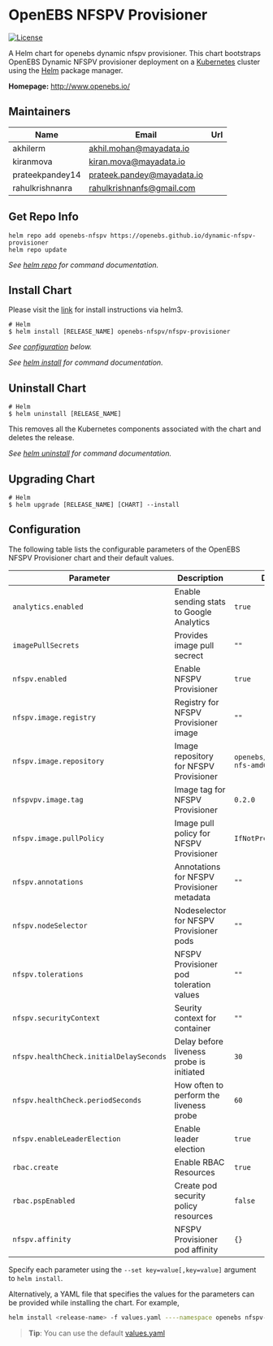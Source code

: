 #  OpenEBS NFSPV Provisioner

[![License](https://img.shields.io/badge/License-Apache%202.0-blue.svg)](https://opensource.org/licenses/Apache-2.0)

A Helm chart for openebs dynamic nfspv provisioner. This chart bootstraps OpenEBS Dynamic NFSPV provisioner deployment on a [Kubernetes](http://kubernetes.io) cluster using the  [Helm](https://helm.sh) package manager.


**Homepage:** <http://www.openebs.io/>

## Maintainers

| Name | Email | Url |
| ---- | ------ | --- |
| akhilerm | akhil.mohan@mayadata.io |  |
| kiranmova | kiran.mova@mayadata.io |  |
| prateekpandey14 | prateek.pandey@mayadata.io |  |
| rahulkrishnanra | rahulkrishnanfs@gmail.com |  |


## Get Repo Info

```console
helm repo add openebs-nfspv https://openebs.github.io/dynamic-nfspv-provisioner
helm repo update
```

_See [helm repo](https://helm.sh/docs/helm/helm_repo/) for command documentation._

## Install Chart

Please visit the [link](https://openebs.github.io/dynamic-nfspv-provisioner/) for install instructions via helm3.

```console
# Helm
$ helm install [RELEASE_NAME] openebs-nfspv/nfspv-provisioner
```

_See [configuration](#configuration) below._

_See [helm install](https://helm.sh/docs/helm/helm_install/) for command documentation._


## Uninstall Chart

```console
# Helm
$ helm uninstall [RELEASE_NAME]
```

This removes all the Kubernetes components associated with the chart and deletes the release.

_See [helm uninstall](https://helm.sh/docs/helm/helm_uninstall/) for command documentation._

## Upgrading Chart

```console
# Helm
$ helm upgrade [RELEASE_NAME] [CHART] --install
```


## Configuration

The following table lists the configurable parameters of the OpenEBS NFSPV Provisioner chart and their default values.

| Parameter                                   | Description                                   | Default                                   |
| ------------------------------------------- | --------------------------------------------- | ----------------------------------------- | 
| `analytics.enabled`                         | Enable sending stats to Google Analytics          | `true`                          |
| `imagePullSecrets`                          | Provides image pull secrect                       | `""`                            |
| `nfspv.enabled`                             | Enable NFSPV Provisioner                          | `true`                          |
| `nfspv.image.registry`                      | Registry for NFSPV Provisioner image              | `""`                            |
| `nfspv.image.repository`                    | Image repository for NFSPV Provisioner            | `openebs/provisioner-nfs-amd64` |
| `nfspvpv.image.tag`                         |	Image tag for NFSPV Provisioner	                  | `0.2.0`                         |
| `nfspv.image.pullPolicy`                    | Image pull policy for NFSPV Provisioner           | `IfNotPresent`                  |
| `nfspv.annotations`                         | Annotations for NFSPV Provisioner metadata        | `""`                            |
| `nfspv.nodeSelector`                        | Nodeselector for NFSPV Provisioner pods           | `""`                            |
| `nfspv.tolerations`                         | NFSPV Provisioner pod toleration values           | `""`                            |
| `nfspv.securityContext`                     | Seurity context for container                     | `""`                            |
| `nfspv.healthCheck.initialDelaySeconds`     | Delay before liveness probe is initiated          | `30`                            |
| `nfspv.healthCheck.periodSeconds`           | How often to perform the liveness probe           | `60`                            | 
| `nfspv.enableLeaderElection`                | Enable leader election                            | `true`                          |
| `rbac.create`                               | Enable RBAC Resources                             | `true`                          |
| `rbac.pspEnabled`                           | Create pod security policy resources              | `false`                         |
| `nfspv.affinity`                            | NFSPV Provisioner pod affinity                    | `{}`                            | 
Specify each parameter using the `--set key=value[,key=value]` argument to `helm install`.

Alternatively, a YAML file that specifies the values for the parameters can be provided while installing the chart. For example,

```bash
helm install <release-name> -f values.yaml ----namespace openebs nfspv-provisioner
```

> **Tip**: You can use the default [values.yaml](values.yaml)
